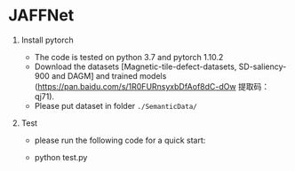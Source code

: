 # JAFFNet

1. Install pytorch 

   - The code is tested on python 3.7 and pytorch 1.10.2
   - Download the datasets [Magnetic-tile-defect-datasets, SD-saliency-900 and DAGM] and trained models (https://pan.baidu.com/s/1R0FURnsyxbDfAof8dC-dOw 
提取码：qj71).
   - Please put dataset in folder `./SemanticData/`

3. Test

   - please run the following code for a quick start:

   - python test.py
